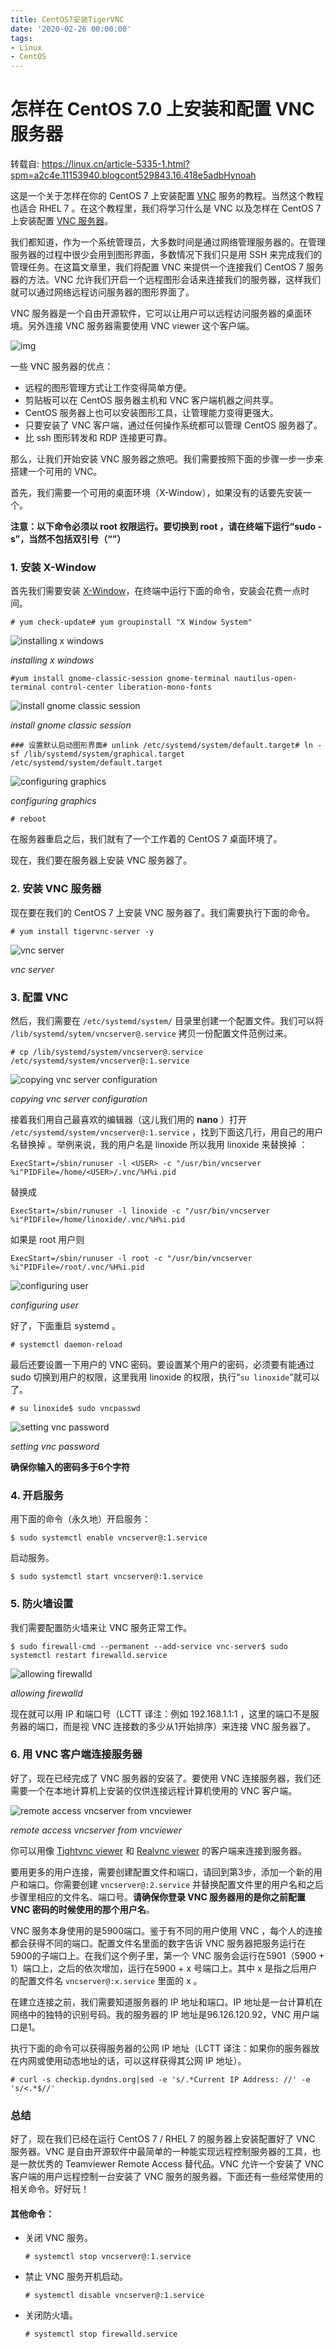 ```yaml
---
title: CentOS7安装TigerVNC
date: '2020-02-26 00:00:00'
tags:
- Linux
- CentOS
---
```

# 怎样在 CentOS 7.0 上安装和配置 VNC 服务器

转载自: https://linux.cn/article-5335-1.html?spm=a2c4e.11153940.blogcont529843.16.418e5adbHynoah

这是一个关于怎样在你的 CentOS 7 上安装配置 [VNC](http://en.wikipedia.org/wiki/Virtual_Network_Computing) 服务的教程。当然这个教程也适合 RHEL 7 。在这个教程里，我们将学习什么是 VNC 以及怎样在 CentOS 7 上安装配置 [VNC 服务器](http://en.wikipedia.org/wiki/Virtual_Network_Computing)。

我们都知道，作为一个系统管理员，大多数时间是通过网络管理服务器的。在管理服务器的过程中很少会用到图形界面，多数情况下我们只是用 SSH 来完成我们的管理任务。在这篇文章里，我们将配置 VNC 来提供一个连接我们 CentOS 7 服务器的方法。VNC 允许我们开启一个远程图形会话来连接我们的服务器，这样我们就可以通过网络远程访问服务器的图形界面了。

VNC 服务器是一个自由开源软件，它可以让用户可以远程访问服务器的桌面环境。另外连接 VNC 服务器需要使用 VNC viewer 这个客户端。

![img](https://img.linux.net.cn/data/attachment/album/201504/26/112812oz6l6tnr6trnmluc.png)

一些 VNC 服务器的优点：

- 远程的图形管理方式让工作变得简单方便。
- 剪贴板可以在 CentOS 服务器主机和 VNC 客户端机器之间共享。
- CentOS 服务器上也可以安装图形工具，让管理能力变得更强大。
- 只要安装了 VNC 客户端，通过任何操作系统都可以管理 CentOS 服务器了。
- 比 ssh 图形转发和 RDP 连接更可靠。

那么，让我们开始安装 VNC 服务器之旅吧。我们需要按照下面的步骤一步一步来搭建一个可用的 VNC。

首先，我们需要一个可用的桌面环境（X-Window），如果没有的话要先安装一个。

**注意：以下命令必须以 root 权限运行。要切换到 root ，请在终端下运行“sudo -s”，当然不包括双引号（“”）**

### 1. 安装 X-Window

首先我们需要安装 [X-Window](http://en.wikipedia.org/wiki/X_Window_System)，在终端中运行下面的命令，安装会花费一点时间。

```
# yum check-update# yum groupinstall "X Window System"
```

![installing x windows](https://img.linux.net.cn/data/attachment/album/201504/26/112815zz6kgdkqznknnqqf.png)

*installing x windows*

```
#yum install gnome-classic-session gnome-terminal nautilus-open-terminal control-center liberation-mono-fonts
```

![install gnome classic session](https://img.linux.net.cn/data/attachment/album/201504/26/112815pgyhigy0ycpccz0c.png)

*install gnome classic session*

```
### 设置默认启动图形界面# unlink /etc/systemd/system/default.target# ln -sf /lib/systemd/system/graphical.target /etc/systemd/system/default.target
```

![configuring graphics](https://img.linux.net.cn/data/attachment/album/201504/26/112816e4dvx6zui4z9ugz4.png)

*configuring graphics*

```
# reboot
```

在服务器重启之后，我们就有了一个工作着的 CentOS 7 桌面环境了。

现在，我们要在服务器上安装 VNC 服务器了。

### 2. 安装 VNC 服务器

现在要在我们的 CentOS 7 上安装 VNC 服务器了。我们需要执行下面的命令。

```
# yum install tigervnc-server -y
```

![vnc server](https://img.linux.net.cn/data/attachment/album/201504/26/112817b0m2tj40jjs0120l.png)

*vnc server*

### 3. 配置 VNC

然后，我们需要在 `/etc/systemd/system/` 目录里创建一个配置文件。我们可以将 `/lib/systemd/sytem/vncserver@.service` 拷贝一份配置文件范例过来。

```
# cp /lib/systemd/system/vncserver@.service /etc/systemd/system/vncserver@:1.service
```

![copying vnc server configuration](https://img.linux.net.cn/data/attachment/album/201504/26/112817khh66mhmndtlg1h6.png)

*copying vnc server configuration*

接着我们用自己最喜欢的编辑器（这儿我们用的 **nano** ）打开 `/etc/systemd/system/vncserver@:1.service` ，找到下面这几行，用自己的用户名替换掉 。举例来说，我的用户名是 linoxide 所以我用 linoxide 来替换掉 ：

```
ExecStart=/sbin/runuser -l <USER> -c "/usr/bin/vncserver %i"PIDFile=/home/<USER>/.vnc/%H%i.pid
```

替换成

```
ExecStart=/sbin/runuser -l linoxide -c "/usr/bin/vncserver %i"PIDFile=/home/linoxide/.vnc/%H%i.pid
```

如果是 root 用户则

```
ExecStart=/sbin/runuser -l root -c "/usr/bin/vncserver %i"PIDFile=/root/.vnc/%H%i.pid
```

![configuring user](https://img.linux.net.cn/data/attachment/album/201504/26/112818a5s5i5pdok2g5dyr.png)

*configuring user*

好了，下面重启 systemd 。

```
# systemctl daemon-reload
```

最后还要设置一下用户的 VNC 密码。要设置某个用户的密码，必须要有能通过 sudo 切换到用户的权限，这里我用 linoxide 的权限，执行“`su linoxide`”就可以了。

```
# su linoxide$ sudo vncpasswd
```

![setting vnc password](https://img.linux.net.cn/data/attachment/album/201504/26/112818f4rw9i46yt9carg9.png)

*setting vnc password*

**确保你输入的密码多于6个字符**

### 4. 开启服务

用下面的命令（永久地）开启服务：

```
$ sudo systemctl enable vncserver@:1.service
```

启动服务。

```
$ sudo systemctl start vncserver@:1.service
```

### 5. 防火墙设置

我们需要配置防火墙来让 VNC 服务正常工作。

```
$ sudo firewall-cmd --permanent --add-service vnc-server$ sudo systemctl restart firewalld.service
```

![allowing firewalld](https://img.linux.net.cn/data/attachment/album/201504/26/112819xd57amrcrqdvrdrj.png)

*allowing firewalld*

现在就可以用 IP 和端口号（LCTT 译注：例如 192.168.1.1:1 ，这里的端口不是服务器的端口，而是视 VNC 连接数的多少从1开始排序）来连接 VNC 服务器了。

### 6. 用 VNC 客户端连接服务器

好了，现在已经完成了 VNC 服务器的安装了。要使用 VNC 连接服务器，我们还需要一个在本地计算机上安装的仅供连接远程计算机使用的 VNC 客户端。

![remote access vncserver from vncviewer](https://img.linux.net.cn/data/attachment/album/201504/26/112821l72b1bbwbgbbbe2g.png)

*remote access vncserver from vncviewer*

你可以用像 [Tightvnc viewer](http://www.tightvnc.com/) 和 [Realvnc viewer](https://www.realvnc.com/) 的客户端来连接到服务器。

要用更多的用户连接，需要创建配置文件和端口，请回到第3步，添加一个新的用户和端口。你需要创建 `vncserver@:2.service` 并替换配置文件里的用户名和之后步骤里相应的文件名、端口号。**请确保你登录 VNC 服务器用的是你之前配置 VNC 密码的时候使用的那个用户名**。

VNC 服务本身使用的是5900端口。鉴于有不同的用户使用 VNC ，每个人的连接都会获得不同的端口。配置文件名里面的数字告诉 VNC 服务器把服务运行在5900的子端口上。在我们这个例子里，第一个 VNC 服务会运行在5901（5900 + 1）端口上，之后的依次增加，运行在5900 + x 号端口上。其中 x 是指之后用户的配置文件名 `vncserver@:x.service` 里面的 x 。

在建立连接之前，我们需要知道服务器的 IP 地址和端口。IP 地址是一台计算机在网络中的独特的识别号码。我的服务器的 IP 地址是96.126.120.92，VNC 用户端口是1。

执行下面的命令可以获得服务器的公网 IP 地址（LCTT 译注：如果你的服务器放在内网或使用动态地址的话，可以这样获得其公网 IP 地址）。

```
# curl -s checkip.dyndns.org|sed -e 's/.*Current IP Address: //' -e 's/<.*$//'
```

### 总结

好了，现在我们已经在运行 CentOS 7 / RHEL 7 的服务器上安装配置好了 VNC 服务器。VNC 是自由开源软件中最简单的一种能实现远程控制服务器的工具，也是一款优秀的 Teamviewer Remote Access 替代品。VNC 允许一个安装了 VNC 客户端的用户远程控制一台安装了 VNC 服务的服务器。下面还有一些经常使用的相关命令。好好玩！

#### 其他命令：

- 关闭 VNC 服务。

  ```
  # systemctl stop vncserver@:1.service
  ```

- 禁止 VNC 服务开机启动。

  ```
  # systemctl disable vncserver@:1.service
  ```

- 关闭防火墙。

  ```
  # systemctl stop firewalld.service
  ```
